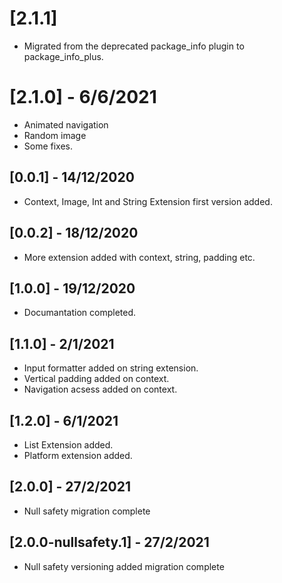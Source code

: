 # [2.1.1]

* Migrated from the deprecated package_info plugin to package_info_plus.

# [2.1.0] - 6/6/2021

* Animated navigation
* Random image
* Some fixes.

## [0.0.1] - 14/12/2020

* Context, Image, Int and String Extension first version added.

## [0.0.2] - 18/12/2020

* More extension added with context, string, padding etc.

## [1.0.0] - 19/12/2020

* Documantation completed.

## [1.1.0] - 2/1/2021

* Input formatter added on string extension.
* Vertical padding added on context.
* Navigation acsess added on context.

## [1.2.0] - 6/1/2021

* List Extension added.
* Platform extension added.

## [2.0.0] - 27/2/2021

* Null safety migration complete

## [2.0.0-nullsafety.1] - 27/2/2021

* Null safety versioning added migration complete
